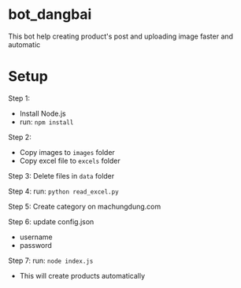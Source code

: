 # bot_dangbai
This bot help creating product's post and uploading image faster and automatic

# Setup

Step 1:
   - Install Node.js
   - run: `npm install`

Step 2: 
  - Copy images to `images` folder
  - Copy excel file to `excels` folder
  
Step 3: Delete files in `data` folder
  
Step 4: run: `python read_excel.py`

Step 5: Create category on machungdung.com

Step 6: update config.json
  - username
  - password

Step 7: run: `node index.js`
 - This will create products automatically
